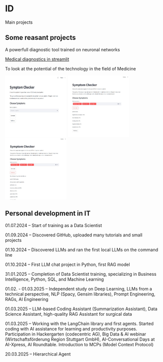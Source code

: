 # ID
Main projects

## Some reasant projects
A powerfull diagnostic tool trained on neuronal networks

[Medical diagnostics in streamlit](https://github.com/visakrapstis/ID/tree/main/medical_diagnostics)

To look at the potential of the technology in the field of Medicine

<img src="/assets/img/symptom_checker_1.jpg" width="200" height="200">

<img src="/assets/img/symptom_checker_2.jpg" width="200" height="200">

<img src="/assets/img/symptom_checker_3.jpg" width="200" height="200">

## Personal development in IT

01.07.2024 – Start of training as a Data Scientist

01.09.2024 – Discovered GitHub, uploaded many tutorials and small projects

01.10.2024 – Discovered LLMs and ran the first local LLMs on the command line

01.10.2024 – First LLM chat project in Python, first RAG model

31.01.2025 – Completion of Data Scientist training, specializing in Business Intelligence, Python, SQL, and Machine Learning

01.02. - 01.03.2025 – Independent study on Deep Learning, LLMs from a technical perspective, NLP (Spacy, Gensim libraries), Prompt Engineering, RAGs, AI Engineering

01.03.2025 – LLM-based Coding Assistant (Summarization Assistant), Data Science Assistant, high-quality RAG Assistant for surgical data

01.03.2025 – Working with the LangChain library and first agents. Started coding with AI assistance for learning and productivity purposes. Participation in Hackergarten (codecentric AG), Big Data & AI webinar (Wirtschaftsförderung Region Stuttgart GmbH), AI-Conversational Days at AI-Xpress, AI Roundtable. Introduction to MCPs (Model Context Protocol)

20.03.2025 – Hierarchical Agent
